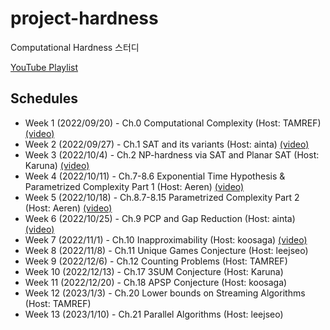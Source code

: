 # project-hardness
Computational Hardness 스터디

[YouTube Playlist](https://www.youtube.com/playlist?list=PLT8wp0ylhRbN8HW67yKlNmkzdzs7MYPQI)

## Schedules
* Week 1 (2022/09/20) - Ch.0 Computational Complexity (Host: TAMREF) [(video)](https://youtu.be/ppL3nn9QuRU)
* Week 2 (2022/09/27) - Ch.1 SAT and its variants (Host: ainta) [(video)](https://youtu.be/cAhClQ4Fhio)
* Week 3 (2022/10/4) - Ch.2 NP-hardness via SAT and Planar SAT (Host: Karuna) [(video)](https://youtu.be/bMrpGwAyCHw)
* Week 4 (2022/10/11) - Ch.7-8.6 Exponential Time Hypothesis & Parametrized Complexity Part 1 (Host: Aeren) [(video)](https://youtu.be/6IoVgKRZxv8)
* Week 5 (2022/10/18) - Ch.8.7-8.15 Parametrized Complexity Part 2 (Host: Aeren) [(video)](https://youtu.be/zWwsIy7OKf0)
* Week 6 (2022/10/25) - Ch.9 PCP and Gap Reduction (Host: ainta) [(video)](https://youtu.be/veN4z-TsLf4)
* Week 7 (2022/11/1) - Ch.10 Inapproximability (Host: koosaga) [(video)](https://youtu.be/sCMwai0ZUdc)
* Week 8 (2022/11/8) - Ch.11 Unique Games Conjecture (Host: leejseo)
* Week 9 (2022/12/6) - Ch.12 Counting Problems (Host: TAMREF)
* Week 10 (2022/12/13) - Ch.17 3SUM Conjecture (Host: Karuna)
* Week 11 (2022/12/20) - Ch.18 APSP Conjecture (Host: koosaga)
* Week 12 (2023/1/3) - Ch.20 Lower bounds on Streaming Algorithms (Host: TAMREF)
* Week 13 (2023/1/10) - Ch.21 Parallel Algorithms (Host: leejseo)

